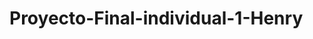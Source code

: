 #                                                                   Proyecto-Final-individual-1-Henry
